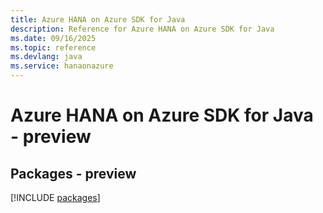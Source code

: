 ```yaml
---
title: Azure HANA on Azure SDK for Java
description: Reference for Azure HANA on Azure SDK for Java
ms.date: 09/16/2025
ms.topic: reference
ms.devlang: java
ms.service: hanaonazure
---
```

# Azure HANA on Azure SDK for Java - preview
## Packages - preview
[!INCLUDE [packages](hana-on-azure-index.md)]